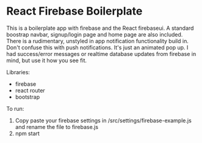 # React Firebase Boilerplate

This is a boilerplate app with firebase and the React firebaseui. A standard boostrap navbar, signup/login page and home page are also included. There is a rudimentary, unstyled in app notification functionality build in. Don't confuse this with push notifications. It's just an animated pop up. I had success/error messages or realtime database updates from firebase in mind, but use it how you see fit.

Libraries:

* firebase
* react router
* bootstrap

To run: 

1. Copy paste your firebase settings in /src/settings/firebase-example.js and rename the file to firebase.js
2. npm start